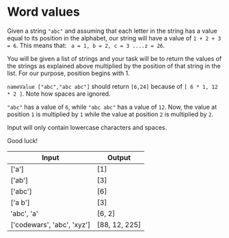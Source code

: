 # Word values

Given a string ``` "abc" ``` and assuming that each letter in the string has a value equal to its position in the alphabet, our string will have a value of ```1 + 2 + 3 = 6```. This means that: ``` a = 1, b = 2, c = 3 ....z = 26```.

You will be given a list of strings and your task will be to return the values of the strings as explained above multiplied by the position of that string in the list. For our purpose, position begins with 1.

```nameValue ["abc","abc abc"]``` should return ```[6,24]``` because of ```[ 6 * 1, 12 * 2 ]```. Note how spaces are ignored.

```"abc"``` has a value of ```6```, while ```"abc abc"``` has a value of ```12```. Now, the value at position ```1``` is multiplied by ```1``` while the value at position ```2``` is multiplied by ```2```.

Input will only contain lowercase characters and spaces.

Good luck!

| Input    | Output|
|----------|-------|
|['a']     | [1]   |
|['ab']    | [3]   |
|['abc']   | [6]   |
|['a b']   | [3]   |
|'abc', 'a'| [6, 2]| 
|['codewars', 'abc', 'xyz'] | [88, 12, 225]|


